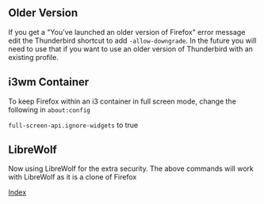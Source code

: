
## Older Version

If you get a "You've launched an older version of Firefox" error message edit
the Thunderbird shortcut to add `-allow-downgrade`. In the future you will need to
use that if you want to use an older version of Thunderbird with an existing
profile. 

## i3wm Container

To keep Firefox within an i3 container in full screen mode, change the following
in `about:config`

`full-screen-api.ignore-widgets` to true

## LibreWolf 

Now using LibreWolf for the extra security. The above commands will work with
LibreWolf as it is a clone of Firefox

[Index](index.md)
